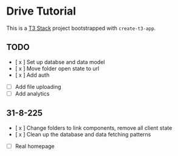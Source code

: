 # Drive Tutorial

This is a [T3 Stack](https://create.t3.gg/) project bootstrapped with `create-t3-app`.

## TODO

- [ x ] Set up databse and data model
- [ x ] Move folder open state to url
- [ x ] Add auth
- [ ] Add file uploading
- [ ] Add analytics

## 31-8-225

- [ x ] Change folders to link components, remove all client state
- [ x ] Clean up the database and data fetching patterns
- [ ] Real homepage

